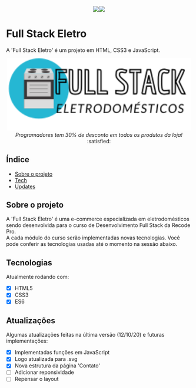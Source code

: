 <div align="center"><img src="http://img.shields.io/static/v1?label=License&message=MIT&color=blue&style=for-the-badge"><img src="http://img.shields.io/static/v1?label=STATUS&message=EM%20DESENVOLVIMENTO&color=yellow&style=for-the-badge"></div>

# Full Stack Eletro
A 'Full Stack Eletro' é um projeto em HTML, CSS3 e JavaScript.

<div align="center"> <img width="500px" src="/Imagens/logo2.svg">
<em>Programadores tem 30% de desconto em todos os produtos da loja!</em> :satisfied: </div>

## Índice
* [Sobre o projeto](#sobre-o-projeto)
* [Tech](#tecnologias)
* [Updates](#atualizações)

## Sobre o projeto
A 'Full Stack Eletro' é uma e-commerce especializada em eletrodomésticos sendo desenvolvida para o curso de Desenvolvimento Full Stack da Recode Pro.<br>
A cada módulo do curso serão implementadas novas tecnologias. Você pode conferir as tecnologias usadas até o momento na sessão abaixo.<br>

	
## Tecnologias
Atualmente rodando com:

- [x] HTML5
- [x] CSS3
- [x] ES6
	
## Atualizações
Algumas atualizações feitas na última versão (12/10/20) e futuras implementações:

- [x] Implementadas funções em JavaScript
- [x] Logo atualizada para .svg
- [x] Nova estrutura da página 'Contato'
- [ ] Adicionar reponsividade
- [ ] Repensar o layout

